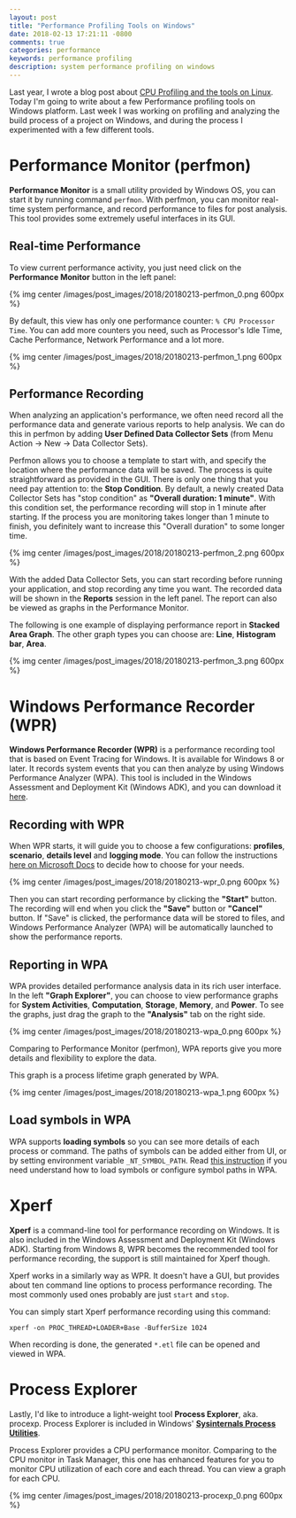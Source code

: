 ```yaml
---
layout: post
title: "Performance Profiling Tools on Windows"
date: 2018-02-13 17:21:11 -0800
comments: true
categories: performance
keywords: performance profiling
description: system performance profiling on windows
---
```


Last year, I wrote a blog post about [CPU Profiling and the tools on Linux](http://euccas.github.io/blog/20170827/cpu-profiling-tools-on-linux.html). Today I'm going to write about a few Performance profiling tools on Windows platform. Last week I was working on profiling and analyzing the build process of a project on Windows, and during the process I experimented with a few different tools.

# Performance Monitor (perfmon)

__Performance Monitor__ is a small utility provided by Windows OS, you can start it by running command ```perfmon```. With perfmon, you can monitor real-time system performance, and record performance to files for post analysis. This tool provides some extremely useful interfaces in its GUI.


## Real-time Performance

To view current performance activity, you just need click on the __Performance Monitor__ button in the left panel:

{% img center /images/post_images/2018/20180213-perfmon_0.png 600px %}

<!--more--> 

By default, this view has only one performance counter: ```% CPU Processor Time```. You can add more counters you need, such as Processor's Idle Time, Cache Performance, Network Performance and a lot more. 

{% img center /images/post_images/2018/20180213-perfmon_1.png 600px %}

## Performance Recording

When analyzing an application's performance, we often need record all the performance data and generate various reports to help analysis. We can do this in perfmon by adding __User Defined Data Collector Sets__ (from Menu Action -> New -> Data Collector Sets).

Perfmon allows you to choose a template to start with, and specify the location where the performance data will be saved. The process is quite straightforward as provided in the GUI. There is only one thing that you need pay attention to: the __Stop Condition__. By default, a newly created Data Collector Sets has "stop condition" as __"Overall duration: 1 minute"__. With this condition set, the performance recording will stop in 1 minute after starting. If the process you are monitoring takes longer than 1 minute to finish, you definitely want to increase this "Overall duration" to some longer time.

{% img center /images/post_images/2018/20180213-perfmon_2.png 600px %}

With the added Data Collector Sets, you can start recording before running your application, and stop recording any time you want. The recorded data will be shown in the __Reports__ session in the left panel. The report can also be viewed as graphs in the Performance Monitor. 

The following is one example of displaying performance report in __Stacked Area Graph__. The other graph types you can choose are: __Line__, __Histogram bar__, __Area__. 

{% img center /images/post_images/2018/20180213-perfmon_3.png 600px %}



# Windows Performance Recorder (WPR)

__Windows Performance Recorder (WPR)__ is a performance recording tool that is based on Event Tracing for Windows. It is available for Windows 8 or later. It records system events that you can then analyze by using Windows Performance Analyzer (WPA). This tool is included in the Windows Assessment and Deployment Kit (Windows ADK), and you can download it [here](https://insider.windows.com/). 

## Recording with WPR

When WPR starts, it will guide you to choose a few configurations: __profiles__, __scenario__, __details level__ and __logging mode__. You can follow the instructions [here on Microsoft Docs](https://docs.microsoft.com/en-us/windows-hardware/test/wpt/wpr-quick-start) to decide how to choose for your needs. 

{% img center /images/post_images/2018/20180213-wpr_0.png 600px %}

Then you can start recording performance by clicking the __"Start"__ button. The recording will end when you click the __"Save"__ button or __"Cancel"__ button. If "Save" is clicked, the performance data will be stored to files, and Windows Performance Analyzer (WPA) will be automatically launched to show the performance reports.

## Reporting in WPA

WPA provides detailed performance analysis data in its rich user interface. In the left __"Graph Explorer"__, you can choose to view performance graphs for __System Activities__, __Computation__, __Storage__, __Memory__, and __Power__. To see the graphs, just drag the graph to the __"Analysis"__ tab on the right side.

{% img center /images/post_images/2018/20180213-wpa_0.png 600px %}

Comparing to Performance Monitor (perfmon), WPA reports give you more details and flexibility to explore the data.

This graph is a process lifetime graph generated by WPA.

{% img center /images/post_images/2018/20180213-wpa_1.png 600px %}

## Load symbols in WPA

WPA supports __loading symbols__ so you can see more details of each process or command. The paths of symbols can be added either from UI, or by setting environment variable ```_NT_SYMBOL_PATH```. Read [this instruction](https://docs.microsoft.com/en-us/previous-versions/windows/it-pro/windows-8.1-and-8/hh448137(v%3dwin.10)) if you need understand how to load symbols or configure symbol paths in WPA.


# Xperf

__Xperf__ is a command-line tool for performance recording on Windows. It is also included in the Windows Assessment and Deployment Kit (Windows ADK). Starting from Windows 8, WPR becomes the recommended tool for performance recording, the support is still maintained for Xperf though.

Xperf works in a similarly way as WPR. It doesn't have a GUI, but provides about ten command line options to process performance recording. The most commonly used ones probably are just ```start``` and ```stop```. 

You can simply start Xperf performance recording using this command:

```
xperf -on PROC_THREAD+LOADER+Base -BufferSize 1024
```

When recording is done, the generated ```*.etl``` file can be opened and viewed in WPA.


# Process Explorer

Lastly, I'd like to introduce a light-weight tool __Process Explorer__, aka. procexp. Process Explorer is included in Windows' [__Sysinternals Process Utilities__](https://docs.microsoft.com/en-us/sysinternals/downloads/process-utilities).

Process Explorer provides a CPU performance monitor. Comparing to the CPU monitor in Task Manager, this one has enhanced features for you to monitor CPU utilization of each core and each thread. You can view a graph for each CPU.

{% img center /images/post_images/2018/20180213-procexp_0.png 600px %}



